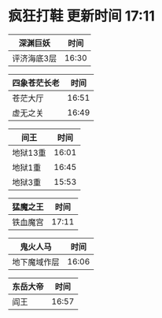 # 疯狂打鞋 更新时间 17:11

| 深渊巨妖   | 时间    |
|--------|-------|
| 评济海底3层 | 16:30 |

| 四象苍茫长老   | 时间    |
|--------|-------|
| 苍茫大厅 | 16:51 |
| 虚无之关 | 16:49 |

| 间王   | 时间    |
|--------|-------|
| 地狱13重 | 16:01 |
| 地狱1重 | 16:45 |
| 地狱3重 | 15:53 |

| 猛魔之王   | 时间    |
|--------|-------|
| 铁血魔宫 | 17:11 |

| 鬼火人马   | 时间    |
|--------|-------|
| 地下魔域作层 | 16:06 |

| 东岳大帝   | 时间    |
|--------|-------|
| 阎王 | 16:57 |